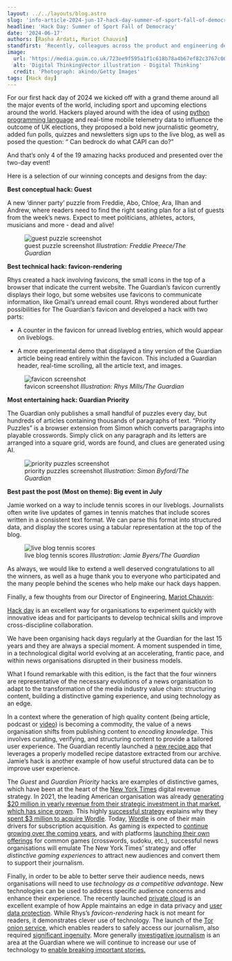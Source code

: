 ```yaml
---
layout: ../../layouts/blog.astro
slug: 'info-article-2024-jun-17-hack-day-summer-of-sport-fall-of-democracy'
headline: 'Hack Day: Summer of Sport Fall of Democracy'
date: '2024-06-17'
authors: [Rasha Ardati, Mariot Chauvin]
standfirst: 'Recently, colleagues across the product and engineering department, as well as other parts of the organisation, came together for another exciting hack day'
image:
  url: 'https://media.guim.co.uk/723ee9f595a1f1c618b78a4b67ef82c3767c0694/0_697_4239_2542/4239.jpg'
  alt: 'Digital ThinkingVector illustration - Digital Thinking'
  credit: 'Photograph: akindo/Getty Images'
tags: [Hack day]
---
```


For our first hack day of 2024 we kicked off with a grand theme around all the major events of the world, including sport and upcoming elections around the world. Hackers played around with the idea of using [python programming language](https://en.wikipedia.org/wiki/Python_\(programming_language\)) and real-time mobile telemetry data to influence the outcome of UK elections, they proposed a bold new journalistic geometry, added fun polls, quizzes and newsletters sign ups to the live blog, as well as posed the question: “ Can bedrock do what CAPI can do?”

And that’s only 4 of the 19 amazing hacks produced and presented over the two-day event!

Here is a selection of our winning concepts and designs from the day:

**Best conceptual hack: Guest**

A new ‘dinner party’ puzzle from Freddie, Abo, Chloe, Ara, Ilhan and Andrew, where readers need to find the right seating plan for a list of guests from the week’s news. Expect to meet politicians, athletes, actors, musicians and more - dead and alive!


   <figure>
   <img alt="guest puzzle screenshot" src="https://i.guim.co.uk/img/media/bb8551d8506b2755e2db160966492293dad89638/0_0_374_467/master/374.jpg?width=620&quality=45&auto=format&fit=max&dpr=2&s=af4f7e82e48f8640381aade68a61bedc" loading="lazy" />
   <figcaption>
     guest puzzle screenshot
    <i>Illustration: Freddie Preece/The Guardian</i>
    </figcaption>
    </figure>

**Best technical hack: favicon-rendering**

Rhys created a hack involving favicons, the small icons in the top of a browser that indicate the current website. The Guardian’s favicon currently displays their logo, but some websites use favicons to communicate information, like Gmail’s unread email count. Rhys wondered about further possibilities for The Guardian’s favicon and developed a hack with two parts:

*   A counter in the favicon for unread liveblog entries, which would appear on liveblogs.
    
*   A more experimental demo that displayed a tiny version of the Guardian article being read entirely within the favicon. This included a Guardian header, real-time scrolling, all the article text, and images.


   <figure>
   <img alt="favicon screenshot" src="https://i.guim.co.uk/img/media/d8b1086acb1d3a0fa2e5675ac60f6813307c717a/0_0_1680_1694/master/1680.jpg?width=620&quality=45&auto=format&fit=max&dpr=2&s=7bfe263bceca74615ad21a942ab155c9" loading="lazy" />
   <figcaption>
     favicon screenshot
    <i>Illustration: Rhys Mills/The Guardian</i>
    </figcaption>
    </figure>

**Most entertaining hack: Guardian Priority**

The Guardian only publishes a small handful of puzzles every day, but hundreds of articles containing thousands of paragraphs of text. “Priority Puzzles” is a browser extension from Simon which converts paragraphs into playable crosswords. Simply click on any paragraph and its letters are arranged into a square grid, words are found, and clues are generated using AI.


   <figure>
   <img alt="priority puzzles screenshot" src="https://i.guim.co.uk/img/media/21c68301f962c566b1b7f391835184f391cfb809/0_0_1072_782/master/1072.jpg?width=620&quality=45&auto=format&fit=max&dpr=2&s=66955f80df2102df15d22aa320a14d26" loading="lazy" />
   <figcaption>
     priority puzzles screenshot
    <i>Illustration: Simon Byford/The Guardian</i>
    </figcaption>
    </figure>

**Best past the post (Most on theme): Big event in July**

Jamie worked on a way to include tennis scores in our liveblogs. Journalists often write live updates of games in tennis matches that include scores written in a consistent text format. We can parse this format into structured data, and display the scores using a tabular representation at the top of the blog.


   <figure>
   <img alt="live blog tennis scores" src="https://i.guim.co.uk/img/media/0085bebaf550e399ec29992c88a028f53e41a993/0_0_1440_1559/master/1440.jpg?width=620&quality=45&auto=format&fit=max&dpr=2&s=15ab974d860b223e1d7087215e0710f3" loading="lazy" />
   <figcaption>
     live blog tennis scores
    <i>Illustration: Jamie Byers/The Guardian</i>
    </figcaption>
    </figure>

As always, we would like to extend a well deserved congratulations to all the winners, as well as a huge thank you to everyone who participated and the many people behind the scenes who help make our hack days happen.

Finally, a few thoughts from our Director of Engineering, [Mariot Chauvin](https://www.theguardian.com/profile/mariot-chauvin):

[Hack day](https://www.theguardian.com/technology/2012/sep/30/hackathon-digital-art-technology-online) is an excellent way for organisations to experiment quickly with innovative ideas and for participants to develop technical skills and improve cross-discipline collaboration.

We have been organising hack days regularly at the Guardian for the last 15 years and they are always a special moment. A moment suspended in time, in a technological digital world evolving at an accelerating, frantic pace, and within news organisations disrupted in their business models.

What I found remarkable with this edition, is the fact that the four winners are representative of the necessary evolutions of a news organisation to adapt to the transformation of the media industry value chain: structuring content, building a distinctive gaming experience, and using technology as an edge.

In a context where the generation of high quality content (being article, podcast or [video](https://www.theguardian.com/technology/2024/feb/15/openai-sora-ai-model-video)) is becoming a commodity, the value of a news organisation shifts from publishing content to _encoding knowledge_. This involves curating, verifying, and structuring content to provide a tailored user experience. The Guardian recently launched a [new recipe app](https://apps.apple.com/gb/app/guardian-feast/id6468674686) that leverages a properly modelled recipe datastore extracted from our archive. Jamie’s hack is another example of how useful structured data can be to improve user experience.

The _Guest_ and _Guardian Priority_ hacks are examples of distinctive games, which have been at the heart of the [New York Times](https://www.nytimes.com/) digital revenue strategy. In 2021, the leading American organisation was already [generating $20 million in yearly revenue from their strategic investment in that market, which has since grown](https://www.axios.com/2021/02/09/new-york-times-games-puzzles). This highly [successful strategy](https://digiday.com/media/new-york-times-looks-to-gaming-vertical-to-grow-subscriptions/) explains why they [spent $3 million to acquire Wordle](https://www.afr.com/technology/why-on-earth-did-the-new-york-times-buy-free-puzzle-game-wordle-20220311-p5a411). Today, [Wordle](https://www.nytimes.com/games/wordle/index.html) is one of their main drivers for subscription acquisition. As gaming is expected to [continue growing over the coming years](https://www.weforum.org/agenda/2022/07/gaming-pandemic-lockdowns-pwc-growth/), and with platforms [launching their own offerings](https://www.theverge.com/2023/6/6/23751000/apple-news-plus-crossword-puzzles-ios-17) for common games (crosswords, sudoku, etc.), successful news organisations will emulate The New York Times’ strategy and offer _distinctive gaming experiences_ to attract new audiences and convert them to support their journalism.

Finally, in order to be able to better serve their audience needs, news organisations will need to use _technology as a competitive advantage_. New technologies can be used to address specific audience concerns and enhance their experience. The recently launched [private cloud](https://security.apple.com/blog/private-cloud-compute/) is an excellent example of how Apple maintains an edge in data privacy and [user data protection](https://www.theguardian.com/technology/data-protection). While Rhys’s _favicon-rendering_ hack is not meant for readers, it demonstrates clever use of technology. The launch of the [Tor onion service](https://www.theguardian.com/help/insideguardian/2022/may/30/guardian-launches-tor-onion-service), which enables readers to safely access our journalism, also required [significant ingenuity](https://www.theguardian.com/info/2022/oct/06/how-we-built-the-guardians-tor-onion-service). More generally [investigative journalism](https://www.theguardian.com/tracking/commissioningdesk/global-investigations) is an area at the Guardian where we will continue to increase our use of technology to [enable breaking important stories.](https://www.theguardian.com/info/2021/feb/23/how-technology-unlocked-the-secretive-power-of-queens-consent)
